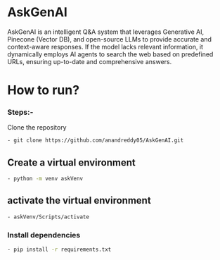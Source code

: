 # AskGenAI
AskGenAI is an intelligent Q&amp;A system that leverages Generative AI, Pinecone (Vector DB), and open-source LLMs to provide accurate and context-aware responses. If the model lacks relevant information, it dynamically employs AI agents to search the web based on predefined URLs, ensuring up-to-date and comprehensive answers.

# How to run?
### Steps:-

Clone the repository
```bash
- git clone https://github.com/anandreddy05/AskGenAI.git
```
## Create a virtual environment
```bash
- python -m venv askVenv
```
## activate the virtual environment
```bash
- askVenv/Scripts/activate
```
### Install dependencies
```bash
- pip install -r requirements.txt
```